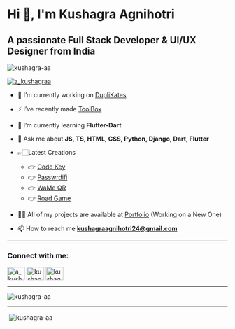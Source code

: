# Hi 👋, I'm Kushagra Agnihotri

## A passionate Full Stack Developer & UI/UX Designer from India

<p align="left"> <img src="https://komarev.com/ghpvc/?username=kushagra-aa&label=Views&color=40f76e&style=for-the-badge" alt="kushagra-aa" /> </p>

<p align="left"> <a href="https://twitter.com/a_kushagraa" target="blank"><img src="https://img.shields.io/twitter/follow/a_kushagraa?logo=twitter&style=for-the-badge" alt="a_kushagraa" /></a> </p>

- 🔭 I’m currently working on [DupliKates](https://github.com/kushagra-aa/duplikates)

- ⚡ I’ve recently made [ToolBox](https://github.com/kushagra-aa/toolbox)

- 🌱 I’m currently learning **Flutter-Dart**

- 💬 Ask me about **JS, TS, HTML, CSS, Python, Django, Dart, Flutter**
  
- 👉🏻Latest Creations
  - 👉 [Code Key](https://github.com/kushagra-aa/code-key)
  - 👉 [Passwrdifi](https://github.com/kushagra-aa/passwrdifi)
  - 👉 [WaMe QR](https://github.com/kushagra-aa/wame-qr)
  - 👉 [Road Game](https://github.com/kushagra-aa/road-game)

- 👨‍💻 All of my projects are available at [Portfolio](https://kushagra-aa.github.io/portfolio/) (Working on a New One)

- 📫 How to reach me **<kushagraagnihotri24@gmail.com>**

---

<h3 align="left">Connect with me:</h3>
<p align="left">
<a href="https://twitter.com/a_kushagraa" target="blank"><img align="center" src="https://cdn.jsdelivr.net/npm/simple-icons@3.0.1/icons/twitter.svg" alt="a_kushagraa" height="30" width="40"/></a>
<a href="https://linkedin.com/in/kushagra-agnihotri-6903311ba" target="blank"><img align="center" src="https://cdn.jsdelivr.net/npm/simple-icons@3.0.1/icons/linkedin.svg" alt="kushagra-agnihotri-6903311ba" height="30" width="40" /></a>
<a href="https://stackoverflow.com/users/14001385/kushagra-aa" target="blank"><img align="center" src="https://cdn.jsdelivr.net/npm/simple-icons@3.0.1/icons/stackoverflow.svg" alt="kushagra-aa" height="30" width="40" /></a>
</p>

***

<p><img align="center" src="https://github-readme-stats.vercel.app/api/top-langs?username=kushagra-aa&show_icons=true&locale=en&layout=compact" alt="kushagra-aa" /></p>

---

<p>&nbsp;<img align="center" src="https://github-readme-stats.vercel.app/api?username=kushagra-aa&show_icons=true&locale=en" alt="kushagra-aa" /></p>
